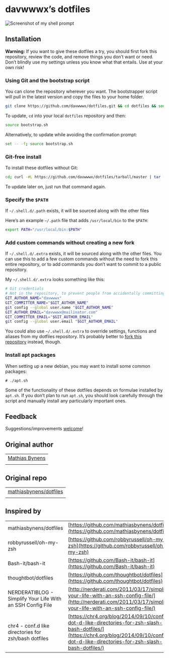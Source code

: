 # davwwwx’s dotfiles

![Screenshot of my shell prompt](https://i.imgur.com/EkEtphC.png)

## Installation

**Warning:** If you want to give these dotfiles a try, you should first fork this repository, review the code, and remove things you don’t want or need. Don’t blindly use my settings unless you know what that entails. Use at your own risk!

### Using Git and the bootstrap script

You can clone the repository wherever you want. The bootstrapper script will pull in the latest version and copy the files to your home folder.

```bash
git clone https://github.com/davwwwx/dotfiles.git && cd dotfiles && source bootstrap.sh
```

To update, `cd` into your local `dotfiles` repository and then:

```bash
source bootstrap.sh
```

Alternatively, to update while avoiding the confirmation prompt:

```bash
set -- -f; source bootstrap.sh
```

### Git-free install

To install these dotfiles without Git:

```bash
cd; curl -#L https://github.com/davwwwx/dotfiles/tarball/master | tar -xzv --strip-components 1 --exclude={README.md,bootstrap.sh,.osx,LICENSE-MIT.txt}
```

To update later on, just run that command again.

### Specify the `$PATH`

If `~/.shell.d/.path` exists, it will be sourced along with the other files

Here’s an example `~/.path` file that adds `/usr/local/bin` to the `$PATH`:

```bash
export PATH="/usr/local/bin:$PATH"
```

### Add custom commands without creating a new fork

If `~/.shell.d/.extra` exists, it will be sourced along with the other files. You can use this to add a few custom commands without the need to fork this entire repository, or to add commands you don’t want to commit to a public repository.

My `~/.shell.d/.extra` looks something like this:

```bash
# Git credentials
# Not in the repository, to prevent people from accidentally committing under my name
GIT_AUTHOR_NAME="davwwwx"
GIT_COMMITTER_NAME="$GIT_AUTHOR_NAME"
git config --global user.name "$GIT_AUTHOR_NAME"
GIT_AUTHOR_EMAIL="davwwwx@mailinator.com"
GIT_COMMITTER_EMAIL="$GIT_AUTHOR_EMAIL"
git config --global user.email "$GIT_AUTHOR_EMAIL"
```

You could also use `~/.shell.d/.extra` to override settings, functions and aliases from my dotfiles repository. It’s probably better to [fork this repository](https://github.com/davwwwx/dotfiles/fork) instead, though.

### Install apt packages

When setting up a new debian, you may want to install some common packages:

```
# ./apt.sh
```

Some of the functionality of these dotfiles depends on formulae installed by `apt.sh`. If you don’t plan to run `apt.sh`, you should look carefully through the script and manually install any particularly important ones.

## Feedback

Suggestions/improvements
[welcome](https://github.com/davwwwx/dotfiles/issues)!

## Original author

||
|---|
| [Mathias Bynens](https://mathiasbynens.be/) |
||


## Original repo

||
|---|
| [mathiasbynens/dotfiles](https://github.com/mathiasbynens/dotfiles) |
||


## Inspired by

|  ||
| ------ | ------ |
| mathiasbynens/dotfiles | [https://github.com/mathiasbynens/dotfiles](https://github.com/mathiasbynens/dotfiles) |
| robbyrussell/oh-my-zsh | [https://github.com/robbyrussell/oh-my-zsh](https://github.com/robbyrussell/oh-my-zsh) |
| Bash-it/bash-it | [https://github.com/Bash-it/bash-it](https://github.com/Bash-it/bash-it) |
| thoughtbot/dotfiles | [https://github.com/thoughtbot/dotfiles](https://github.com/thoughtbot/dotfiles) |
| NERDERATIBLOG - Simplify Your Life With an SSH Config File | [http://nerderati.com/2011/03/17/simplify-your-life-with-an-ssh-config-file/](http://nerderati.com/2011/03/17/simplify-your-life-with-an-ssh-config-file/) |
| chr4 - conf.d like directories for zsh/bash dotfiles | [https://chr4.org/blog/2014/09/10/conf-dot-d-like-directories-for-zsh-slash-bash-dotfiles/](https://chr4.org/blog/2014/09/10/conf-dot-d-like-directories-for-zsh-slash-bash-dotfiles/) |
